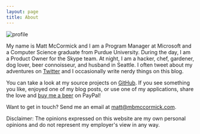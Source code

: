 ```yaml
---
layout: page
title: About
---
```


<img src="http://www.gravatar.com/avatar/10f112c27a538601fcdefc994da16fa3?s=200" alt="profile" class="profile" />

My name is Matt McCormick and I am a Program Manager at Microsoft and a Computer Science graduate from Purdue University. During the day, I am a Product Owner for the Skype team. At night, I am a hacker, chef, gardener, dog lover, beer connoisseur, and husband in Seattle. I often tweet about my adventures on <a href="https://www.twitter.com/mbmccormick" target="_blank">Twitter</a> and I occasionally write nerdy things on this blog.

You can take a look at my source projects on <a href="https://www.github.com/mbmccormick" target="_blank">GitHub</a>. If you see something you like, enjoyed one of my blog posts, or use one of my applications, share the love and <a href="/donate">buy me a beer</a> on PayPal!

Want to get in touch? Send me an email at <a href="mailto:matt@mbmccormick.com">matt@mbmccormick.com</a>.

Disclaimer: The opinions expressed on this website are my own personal opinions and do not represent my employer's view in any way.

<br />
